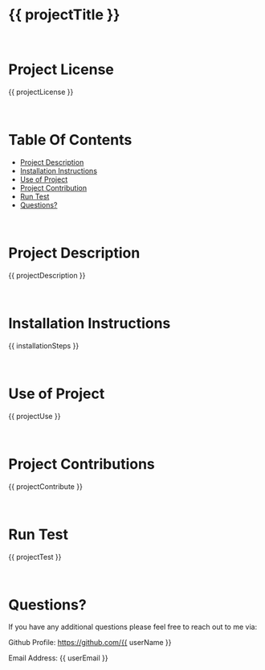 # **{{ projectTitle }}**

<br>

# **Project License**

{{ projectLicense }}

<br>

# **Table Of Contents**
  - [Project Description](#Project-Description)
  - [Installation Instructions](#Installation-Instructions)
  - [Use of Project](#Use-of-Project)
  - [Project Contribution](#Project-Contributions)
  - [Run Test](#Run-Test)
  - [Questions?](#Questions?)

<br>

# **Project Description**

{{ projectDescription }}

<br>

# **Installation Instructions**

{{ installationSteps }}

<br>

# **Use of Project**

{{ projectUse }}

<br>

# **Project Contributions**

{{ projectContribute }}

<br>

# **Run Test**

{{ projectTest }}

<br>

# **Questions?**
If you have any additional questions please feel free to reach out to me via:

Github Profile: https://github.com/{{ userName }} 

Email Address: {{ userEmail }}